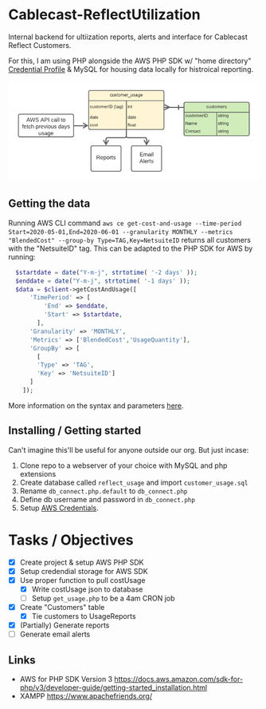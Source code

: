 # Cablecast-ReflectUtilization
Internal backend for ultiization reports, alerts and interface for Cablecast Reflect Customers.

For this, I am using PHP alongside the AWS PHP SDK w/ "home directory" [Credential Profile](https://docs.aws.amazon.com/sdk-for-php/v3/developer-guide/guide_credentials_profiles.html) & MySQL for housing data locally for histroical reporting.

![DataModel](resources/DataModel.png)

## Getting the data
Running AWS CLI command ```aws ce get-cost-and-usage --time-period Start=2020-05-01,End=2020-06-01 --granularity MONTHLY --metrics "BlendedCost" --group-by Type=TAG,Key=NetsuiteID``` returns all customers with the "NetsuiteID" tag. This can be adapted to the PHP SDK for AWS by running:
```php
  $startdate = date("Y-m-j", strtotime( '-2 days' ));
  $enddate = date("Y-m-j", strtotime( '-1 days' ));
  $data = $client->getCostAndUsage([
      'TimePeriod' => [
          'End' => $enddate,
          'Start' => $startdate,
        ],
      'Granularity' => 'MONTHLY',
      'Metrics' => ['BlendedCost','UsageQuantity'],
      'GroupBy' => [
        [
        'Type' => 'TAG',
        'Key' => 'NetsuiteID']
      ]
    ]);
  ```
  More information on the syntax and parameters [here](https://docs.aws.amazon.com/aws-sdk-php/v3/api/api-ce-2017-10-25.html#getcostandusage).
  
## Installing / Getting started
Can't imagine this'll be useful for anyone outside our org. But just incase:
1. Clone repo to a webserver of your choice with MySQL and php extensions
2. Create database called `reflect_usage` and import `customer_usage.sql`
3. Rename `db_connect.php.default` to `db_connect.php`
4. Define db username and password in `db_connect.php`
5. Setup [AWS Credentials](https://docs.aws.amazon.com/sdk-for-php/v3/developer-guide/guide_credentials_profiles.html).

# Tasks / Objectives
- [x] Create project & setup AWS PHP SDK
- [x] Setup credendial storage for AWS SDK
- [x] Use proper function to pull costUsage
   - [x] Write costUsage json to database
   - [ ] Setup `get_usage.php` to be a 4am CRON job
- [x] Create "Customers" table
   - [x] Tie customers to UsageReports
- [x] (Partially) Generate reports
- [ ] Generate email alerts

## Links
* AWS for PHP SDK Version 3 https://docs.aws.amazon.com/sdk-for-php/v3/developer-guide/getting-started_installation.html
* XAMPP https://www.apachefriends.org/
